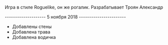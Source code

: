 Игра в стиле Roguelike, он же рогалик. 
Разрабатывает Троян Александр

-------------------- 5 ноября 2018 -----------------------
* Добавлены стены
* Добавлена трава
* Добавлена водичка

